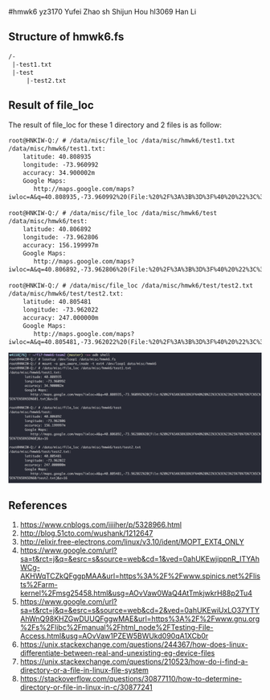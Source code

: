 #hmwk6
yz3170 Yufei Zhao
sh     Shijun Hou
hl3069 Han Li

## Structure of hmwk6.fs
```
/-
 |-test1.txt
 |-test
     |-test2.txt
```

## Result of file_loc
The result of file_loc for these 1 directory and 2 files is as follow:
```
root@HNKIW-Q:/ # /data/misc/file_loc /data/misc/hmwk6/test1.txt
/data/misc/hmwk6/test1.txt:
	latitude: 40.808935
	longitude: -73.960992
	accuracy: 34.900002m
	Google Maps:
	   http://maps.google.com/maps?iwloc=A&q=40.808935,-73.960992%20(File:%20%2F%3A%3B%3D%3F%40%20%22%3C%3E%23%25%7B%7D%7C%5C%5E%7E%5B%5D%601.txt)&z=16

root@HNKIW-Q:/ # /data/misc/file_loc /data/misc/hmwk6/test
/data/misc/hmwk6/test:
	latitude: 40.806892
	longitude: -73.962806
	accuracy: 156.199997m
	Google Maps:
	   http://maps.google.com/maps?iwloc=A&q=40.806892,-73.962806%20(File:%20%2F%3A%3B%3D%3F%40%20%22%3C%3E%23%25%7B%7D%7C%5C%5E%7E%5B%5D%60)&z=16

root@HNKIW-Q:/ # /data/misc/file_loc /data/misc/hmwk6/test/test2.txt
/data/misc/hmwk6/test/test2.txt:
	latitude: 40.805481
	longitude: -73.962022
	accuracy: 247.000000m
	Google Maps:
	   http://maps.google.com/maps?iwloc=A&q=40.805481,-73.962022%20(File:%20%2F%3A%3B%3D%3F%40%20%22%3C%3E%23%25%7B%7D%7C%5C%5E%7E%5B%5D%60/test2.txt)&z=16
```
![screenshot of file_loc result](file_loc_result.png)

## References
1. https://www.cnblogs.com/iiiiher/p/5328966.html
2. http://blog.51cto.com/wushank/1212647
3. http://elixir.free-electrons.com/linux/v3.10/ident/MOPT_EXT4_ONLY
4. https://www.google.com/url?sa=t&rct=j&q=&esrc=s&source=web&cd=1&ved=0ahUKEwjippnR_ITYAhWCg-AKHWqTCZkQFggpMAA&url=https%3A%2F%2Fwww.spinics.net%2Flists%2Farm-kernel%2Fmsg25458.html&usg=AOvVaw0WaQ4AtTmkjwkrH88p2Tu4
5. https://www.google.com/url?sa=t&rct=j&q=&esrc=s&source=web&cd=2&ved=0ahUKEwiUxLO37YTYAhWnQ98KHZGwDUUQFggwMAE&url=https%3A%2F%2Fwww.gnu.org%2Fs%2Flibc%2Fmanual%2Fhtml_node%2FTesting-File-Access.html&usg=AOvVaw1PZEW5BWUkd090qA1XCb0r
6. https://unix.stackexchange.com/questions/244367/how-does-linux-differentiate-between-real-and-unexisting-eg-device-files
7. https://unix.stackexchange.com/questions/210523/how-do-i-find-a-directory-or-a-file-in-linux-file-system
8. https://stackoverflow.com/questions/30877110/how-to-determine-directory-or-file-in-linux-in-c/30877241
